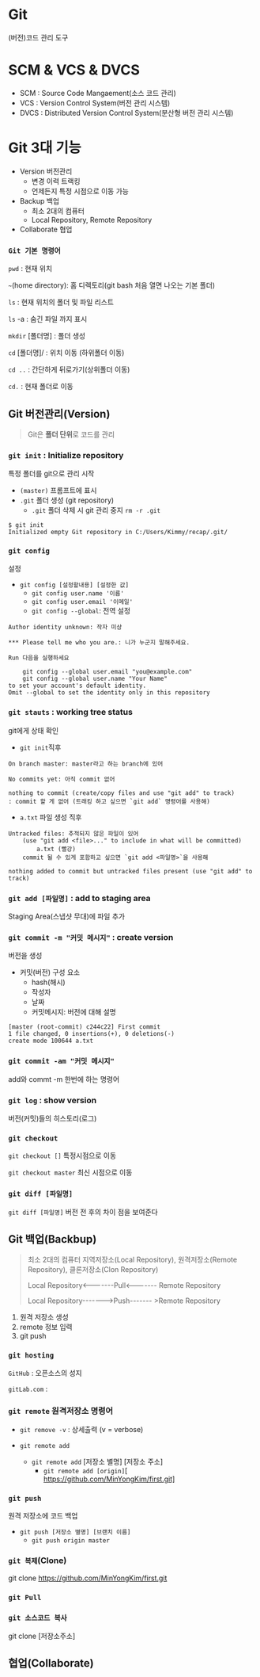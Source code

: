 # Git

(버전)코드 관리 도구



# SCM & VCS & DVCS

- SCM : Source Code Mangaement(소스 코드 관리)
- VCS : Version Control System(버전 관리 시스템)
- DVCS : Distributed Version Control System(분산형 버전 관리 시스템) 



# Git 3대 기능

- Version 버전관리
  - 변경 이력 트랙킹
  - 언제든지 특정 시점으로 이동 가능
- Backup 백업
  - 최소 2대의 컴퓨터
  - Local Repository, Remote Repository
- Collaborate 협업

###  `Git 기본 명령어`

`pwd` : 현재 위치

`~`(home directory): 홈 디렉토리(git bash 처음 열면 나오는 기본 폴더)

`ls` : 현재 위치의 폴더 및 파일  리스트

`ls` -a : 숨긴 파일 까지 표시

`mkdir` [폴더명] : 폴더 생성

`cd` [폴더명]/ : 위치 이동 (하위폴더 이동)

`cd ..` : 간단하게 뒤로가기(상위폴더 이동)

`cd.` : 현재 폴더로 이동

## Git 버전관리(Version)

> Git은 **폴더 단위**로 코드를 관리

### `git init` : Initialize repository

특정 폴더를 git으로 관리 시작

- `(master)` 프롬프트에 표시
- `.git` 폴더 생성 (git repository)
  - `.git` 폴더 삭제 시 git 관리 중지  `rm -r .git`

```
$ git init
Initialized empty Git repository in C:/Users/Kimmy/recap/.git/
```





### `git config`

설정

- `git config [설정할내용] [설정한 값]`
  - `git config user.name '이름'`
  - `git config user.email '이메일'`
  - `git config --global`: 전역 설정

```
Author identity unknown: 작자 미상

*** Please tell me who you are.: 니가 누군지 말해주세요.

Run 다음을 실행하세요

    git config --global user.email "you@example.com"
    git config --global user.name "Your Name"
to set your account's default identity.
Omit --global to set the identity only in this repository
```





### `git stauts` : working tree status

git에게 상태 확인

- `git init`직후

```
On branch master: master라고 하는 branch에 있어

No commits yet: 아직 commit 없어

nothing to commit (create/copy files and use "git add" to track)
: commit 할 게 없어 (트래킹 하고 싶으면 `git add` 명령어를 사용해)
```

- `a.txt` 파일 생성 직후

```
Untracked files: 추적되지 않은 파일이 있어
	(use "git add <file>..." to include in what will be committed)
		a.txt (빨강)
	commit 될 수 있게 포함하고 싶으면 `git add <파일명>`을 사용해
	
nothing added to commit but untracked files present (use "git add" to track)
```



### `git add [파일명]` : add to staging area

Staging Area(스냅샷 무대)에 파일 추가



### `git commit -m "커밋 메시지"` : create version

버전을 생성

- 커밋(버전) 구성 요소
  - hash(해시)
  - 작성자
  - 날짜
  - 커밋메시지: 버전에 대해 설명

```
[master (root-commit) c244c22] First commit
1 file changed, 0 insertions(+), 0 deletions(-)
create mode 100644 a.txt
```



### `git commit -am "커밋 메시지"`

add와 commt -m 한번에 하는 명령어



### `git log` : show version

버전(커밋)들의 히스토리(로그)



### `git checkout `

`git checkout []` 특정시점으로 이동

`git checkout master` 최신 시점으로 이동



###  `git diff [파일명]`

`git diff [파일명]` 버전 전 후의 차이 점을 보여준다





## Git 백업(Backbup)

> 최소 2대의 컴퓨터 지역저장소(Local Repository), 원격저장소(Remote Repository), 클론저장소(Clon Repository)
>
> Local Repository<-------Pull<------- Remote Repository
>
> Local Repository------->Push------- >Remote Repository

1. 원격 저장소 생성
2. remote 정보 입력
3. git push



### `git hosting`

`GitHub` : 오픈소스의 성지

`gitLab.com` : 



###  `git remote` 원격저장소 명령어

- `git remove -v`  : 상세출력 (v = verbose)

- `git remote add`
  - `git remote add` [저장소 별명] [저장소 주소]
    - `git remote add [origin]`[ https://github.com/MinYongKim/first.git]



### `git push`

원격 저장소에 코드 백업

- `git push [저장소 별명] [브랜치 이름]`
  - `git push origin master`



### `git 복제`(Clone)

git clone https://github.com/MinYongKim/first.git



### `git Pull`



###  `git 소스코드 복사`
git clone [저장소주소]




## 협업(Collaborate)


